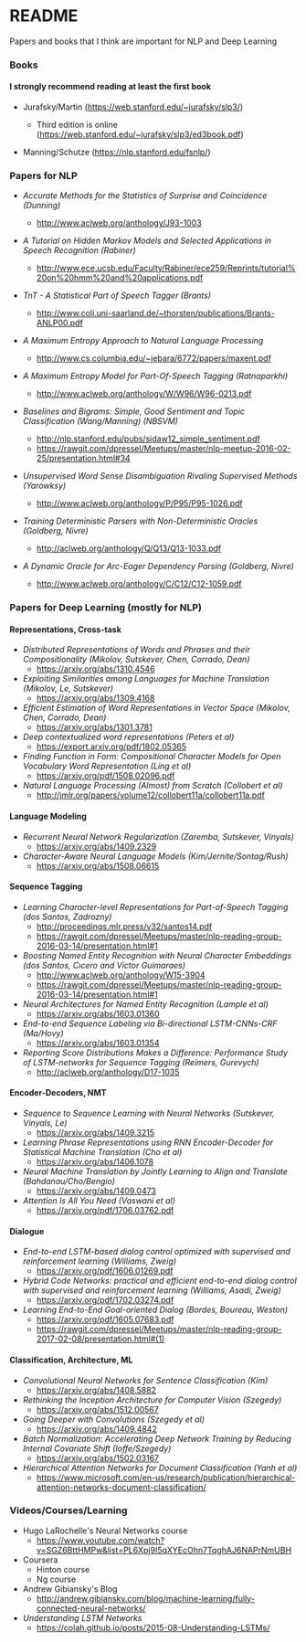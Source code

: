 # README #

Papers and books that I think are important for NLP and Deep Learning

### Books ###

#### I strongly recommend reading at least the first book

- Jurafsky/Martin (https://web.stanford.edu/~jurafsky/slp3/)
  - Third edition is online (https://web.stanford.edu/~jurafsky/slp3/ed3book.pdf)

- Manning/Schutze (https://nlp.stanford.edu/fsnlp/)

### Papers for NLP ###

- _Accurate Methods for the Statistics of Surprise and Coincidence (Dunning)_
  - http://www.aclweb.org/anthology/J93-1003

- _A Tutorial on Hidden Markov Models and Selected Applications in Speech Recognition (Rabiner)_
  - http://www.ece.ucsb.edu/Faculty/Rabiner/ece259/Reprints/tutorial%20on%20hmm%20and%20applications.pdf
  
- _TnT - A Statistical Part of Speech Tagger (Brants)_
  - http://www.coli.uni-saarland.de/~thorsten/publications/Brants-ANLP00.pdf

- _A Maximum Entropy Approach to Natural Language Processing_
  - http://www.cs.columbia.edu/~jebara/6772/papers/maxent.pdf
  
- _A Maximum Entropy Model for Part-Of-Speech Tagging (Ratnaparkhi)_
  - http://www.aclweb.org/anthology/W/W96/W96-0213.pdf

- _Baselines and Bigrams: Simple, Good Sentiment and Topic Classification (Wang/Manning) (NBSVM)_
  - http://nlp.stanford.edu/pubs/sidaw12_simple_sentiment.pdf
  - https://rawgit.com/dpressel/Meetups/master/nlp-meetup-2016-02-25/presentation.html#34

- _Unsupervised Word Sense Disambiguation Rivaling Supervised Methods (Yarowksy)_
  - http://www.aclweb.org/anthology/P/P95/P95-1026.pdf

- _Training Deterministic Parsers with Non-Deterministic Oracles (Goldberg, Nivre)_
  - http://aclweb.org/anthology/Q/Q13/Q13-1033.pdf

- _A Dynamic Oracle for Arc-Eager Dependency Parsing (Goldberg, Nivre)_
  - http://www.aclweb.org/anthology/C/C12/C12-1059.pdf

### Papers for Deep Learning (mostly for NLP) ###

#### Representations, Cross-task

- _Distributed Representations of Words and Phrases and their Compositionality (Mikolov, Sutskever, Chen, Corrado, Dean)_
  - https://arxiv.org/abs/1310.4546
- _Exploiting Similarities among Languages for Machine Translation (Mikolov, Le, Sutskever)_
  - https://arxiv.org/abs/1309.4168
- _Efficient Estimation of Word Representations in Vector Space (Mikolov, Chen, Corrado, Dean)_
  - https://arxiv.org/abs/1301.3781
- _Deep contextualized word representations (Peters et al)_
  - https://export.arxiv.org/pdf/1802.05365
- _Finding Function in Form: Compositional Character Models for Open Vocabulary Word Representation (Ling et al)_
  - https://arxiv.org/pdf/1508.02096.pdf
- _Natural Language Processing (Almost) from Scratch (Collobert et al)_
  - http://jmlr.org/papers/volume12/collobert11a/collobert11a.pdf

#### Language Modeling

- _Recurrent Neural Network Regularization (Zaremba, Sutskever, Vinyals)_
  - https://arxiv.org/abs/1409.2329
- _Character-Aware Neural Language Models (Kim/Jernite/Sontag/Rush)_
  - https://arxiv.org/abs/1508.06615

#### Sequence Tagging

- _Learning Character-level Representations for Part-of-Speech Tagging (dos Santos, Zadrozny)_
  - http://proceedings.mlr.press/v32/santos14.pdf
  - https://rawgit.com/dpressel/Meetups/master/nlp-reading-group-2016-03-14/presentation.html#1
- _Boosting Named Entity Recognition with Neural Character Embeddings (dos Santos, Cıcero and Victor Guimaraes)_
  - http://www.aclweb.org/anthology/W15-3904
  - https://rawgit.com/dpressel/Meetups/master/nlp-reading-group-2016-03-14/presentation.html#1
- _Neural Architectures for Named Entity Recognition (Lample et al)_
  - https://arxiv.org/abs/1603.01360
- _End-to-end Sequence Labeling via Bi-directional LSTM-CNNs-CRF (Ma/Hovy)_
  - https://arxiv.org/abs/1603.01354
- _Reporting Score Distributions Makes a Difference: Performance Study of LSTM-networks for Sequence Tagging (Reimers, Gurevych)_
  - http://aclweb.org/anthology/D17-1035

#### Encoder-Decoders, NMT

- _Sequence to Sequence Learning with Neural Networks (Sutskever, Vinyals, Le)_
  - https://arxiv.org/abs/1409.3215
- _Learning Phrase Representations using RNN Encoder-Decoder for Statistical Machine Translation (Cho et al)_
  - https://arxiv.org/abs/1406.1078
- _Neural Machine Translation by Jointly Learning to Align and Translate (Bahdanau/Cho/Bengio)_
  - https://arxiv.org/abs/1409.0473
- _Attention Is All You Need (Vaswani et al)_
  - https://arxiv.org/pdf/1706.03762.pdf

#### Dialogue

- _End-to-end LSTM-based dialog control optimized with supervised and reinforcement learning (Williams, Zweig)_
  - https://arxiv.org/pdf/1606.01269.pdf
- _Hybrid Code Networks: practical and efficient end-to-end dialog control with supervised and reinforcement learning (Williams, Asadi, Zweig)_
  - https://arxiv.org/pdf/1702.03274.pdf
- _Learning End-to-End Goal-oriented Dialog (Bordes, Boureau, Weston)_
  - https://arxiv.org/pdf/1605.07683.pdf
  - https://rawgit.com/dpressel/Meetups/master/nlp-reading-group-2017-02-08/presentation.html#(1)

#### Classification, Architecture, ML

- _Convolutional Neural Networks for Sentence Classification (Kim)_
  - https://arxiv.org/abs/1408.5882
- _Rethinking the Inception Architecture for Computer Vision (Szegedy)_
  - https://arxiv.org/abs/1512.00567
- _Going Deeper with Convolutions (Szegedy et al)_
  - https://arxiv.org/abs/1409.4842
- _Batch Normalization: Accelerating Deep Network Training by Reducing Internal Covariate Shift (Ioffe/Szegedy)_
  - https://arxiv.org/abs/1502.03167
- _Hierarchical Attention Networks for Document Classification (Yanh et al)_
  - https://www.microsoft.com/en-us/research/publication/hierarchical-attention-networks-document-classification/
  
### Videos/Courses/Learning ###

- Hugo LaRochelle's Neural Networks course
  - https://www.youtube.com/watch?v=SGZ6BttHMPw&list=PL6Xpj9I5qXYEcOhn7TqghAJ6NAPrNmUBH
- Coursera
  - Hinton course
  - Ng course
- Andrew Gibiansky's Blog
  - http://andrew.gibiansky.com/blog/machine-learning/fully-connected-neural-networks/
- _Understanding LSTM Networks_
  - https://colah.github.io/posts/2015-08-Understanding-LSTMs/